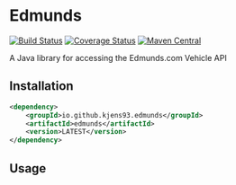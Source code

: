 # Edmunds
[![Build Status](https://travis-ci.org/Kjens93/edmunds-sdk-java.svg?branch=master)](https://travis-ci.org/Kjens93/edmunds-sdk-java)
[![Coverage Status](https://coveralls.io/repos/github/Kjens93/edmunds-sdk-java/badge.svg?branch=master)](https://coveralls.io/github/Kjens93/edmunds-sdk-java?branch=master)
[![Maven Central](https://maven-badges.herokuapp.com/maven-central/io.github.kjens93.promises/promises/badge.svg)](https://maven-badges.herokuapp.com/maven-central/io.github.kjens93.edmunds/edmunds)

A Java library for accessing the Edmunds.com Vehicle API

## Installation
```xml
<dependency>
    <groupId>io.github.kjens93.edmunds</groupId>
    <artifactId>edmunds</artifactId>
    <version>LATEST</version>
</dependency>
```

## Usage
```java

```